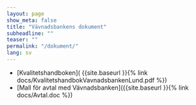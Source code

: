 ```yaml
---
layout: page
show_meta: false
title: "Vävnadsbankens dokument"
subheadline: ""
teaser: ""
permalink: "/dokument/"
lang: sv
---
```


- [Kvalitetshandboken]( {{site.baseurl }}{% link docs/KvalitetshandbokVavnadsbankenLund.pdf %})
- [Mall för avtal med Vävnadsbanken]({{site.baseurl }}{% link docs/Avtal.doc %})
